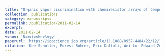 ```yaml
---
title: "Organic vapor discrimination with chemiresistor arrays of temperature modulated tin-oxidenanowires and thiolate-monolayer-protected gold nanoparticles"
collection: publications
category: manuscripts
permalink: /publication/2011-02-14
excerpt: 
date: 2011-02-14
venue: 'Nanotechnology'
paperurl: 'https://iopscience.iop.org/article/10.1088/0957-4484/22/12/125501'
citation: 'Kee Scholten, Forest Bohrer, Eric Dattoli, Wei Lu, Edward Zellers. (2011). &quot;Organic vapor discrimination with chemiresistor arrays of temperature modulated tin-oxidenanowires and thiolate-monolayer-protected gold nanoparticles.&quot; <i>Nanotechnology</i>. 22(12).'
---
```

<!--The contents above will be part of a list of publications, if the user clicks the link for the publication than the contents of section will be rendered as a full page, allowing you to provide more information about the paper for the reader. When publications are displayed as a single page, the contents of the above "citation" field will automatically be included below this section in a smaller font.-->

